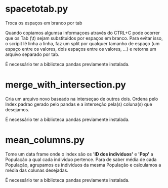 # spacetotab.py

Troca os espaços em branco por tab

Quando copiamos algumsa informaçoes através do CTRL+C pode ocorrer que os Tab (\t) sejam substituidos por espaços em branco.
Para evitar isso, o scripit lê linha a linha, faz um split por qualquer tamanho de espaço (um espaço entre os valores, dois espaços entre os valores, ...) e retorna um arquivo separado por tab.

É necessário ter a biblioteca pandas previamente instalada.

# merge_with_intersection.py

Cria um arquivo novo baseado na interseçao de outros dois. Ordena pelo Index padrao gerado pelo pandas e a interseção pela(s) coluna(s) que desejamos.


É necessário ter a biblioteca pandas previamente instalada.

# mean_columns.py

Tome um data frame onde o index são os **'ID dos individuos'** e **'Pop'** a População a qual cada individuo pertence. Para de saber média de cada População, agrupamos os individuos da mesma População e calculamos a média das colunas desejadas.

É necessário ter a biblioteca pandas previamente instalada.
